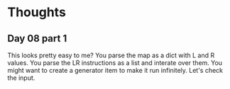 # Thoughts

## Day 08 part 1

This looks pretty easy to me?
You parse the map as a dict with L and R values.
You parse the LR instructions as a list and interate over them.
You might want to create a generator item to make it run infinitely.
Let's check the input.

